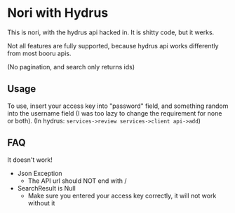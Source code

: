 # Nori with Hydrus

This is nori, with the hydrus api hacked in. It is shitty code, but it werks.



Not all features are fully supported, because hydrus api works differently from most booru apis.

(No pagination, and search only returns ids)


## Usage

To use, insert your access key into "password" field, and something random into the username field (I was too lazy to change the requirement for none or both). (In hydrus: `services->review services->client api->add`)

## FAQ
It doesn't work!
* Json Exception
  * The API url should NOT end with /
* SearchResult is Null
  * Make sure you entered your access key correctly, it will not work without it
